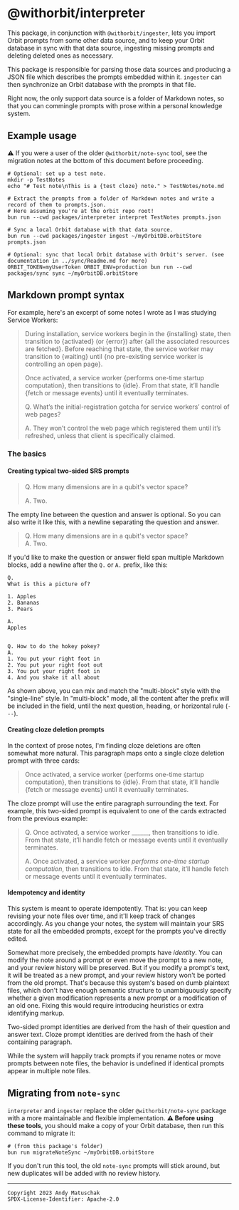 # @withorbit/interpreter

This package, in conjunction with `@withorbit/ingester`, lets you import Orbit prompts from some other data source, and to keep your Orbit database in sync with that data source, ingesting missing prompts and deleting deleted ones as necessary.

This package is responsible for parsing those data sources and producing a JSON file which describes the prompts embedded within it. `ingester` can then synchronize an Orbit database with the prompts in that file. 

Right now, the only support data source is a folder of Markdown notes, so that you can commingle prompts with prose within a personal knowledge system.

## Example usage

⚠️ If you were a user of the older `@withorbit/note-sync` tool, see the migration notes at the bottom of this document before proceeding.

```
# Optional: set up a test note.
mkdir -p TestNotes
echo "# Test note\nThis is a {test cloze} note." > TestNotes/note.md

# Extract the prompts from a folder of Markdown notes and write a record of them to prompts.json.
# Here assuming you're at the orbit repo root!
bun run --cwd packages/interpreter interpret TestNotes prompts.json

# Sync a local Orbit database with that data source.
bun run --cwd packages/ingester ingest ~/myOrbitDB.orbitStore prompts.json 

# Optional: sync that local Orbit database with Orbit's server. (see documentation in ../sync/Readme.md for more)
ORBIT_TOKEN=myUserToken ORBIT_ENV=production bun run --cwd packages/sync sync ~/myOrbitDB.orbitStore
```

## Markdown prompt syntax

For example, here's an excerpt of some notes I wrote as I was studying Service Workers:

> During installation, service workers begin in the {installing} state, then transition to {activated} (or {error}) after {all the associated resources are fetched}. Before reaching that state, the service worker may transition to {waiting} until {no pre-existing service worker is controlling an open page}.
>
> Once activated, a service worker {performs one-time startup computation}, then transitions to {idle}. From that state, it’ll handle {fetch or message events} until it eventually terminates.
>
> Q. What’s the initial-registration gotcha for service workers’ control of web pages?
>
> A. They won’t control the web page which registered them until it’s refreshed, unless that client is specifically claimed.

### The basics

#### Creating typical two-sided SRS prompts

> Q. How many dimensions are in a qubit's vector space?
>
> A. Two.

The empty line between the question and answer is optional. So you can also write it like this, with a newline separating the question and answer.

> Q. How many dimensions are in a qubit's vector space? \
> A. Two.

If you'd like to make the question or answer field span multiple Markdown blocks, add a newline after the `Q.` or `A.` prefix, like this:

```
Q.
What is this a picture of?

1. Apples
2. Bananas
3. Pears

A.
Apples


Q. How to do the hokey pokey?
A.
1. You put your right foot in
2. You put your right foot out
3. You put your right foot in
4. And you shake it all about
```

As shown above, you can mix and match the "multi-block" style with the "single-line" style. In "multi-block" mode, all the content after the prefix will be included in the field, until the next question, heading, or horizontal rule (`---`).

#### Creating cloze deletion prompts

In the context of prose notes, I'm finding cloze deletions are often somewhat more natural. This paragraph maps onto a single cloze deletion prompt with three cards:

> Once activated, a service worker {performs one-time startup computation}, then transitions to {idle}. From that state, it’ll handle {fetch or message events} until it eventually terminates.

The cloze prompt will use the entire paragraph surrounding the text. For example, this two-sided prompt is equivalent to one of the cards extracted from the previous example:

> Q. Once activated, a service worker ______, then transitions to idle. From that state, it’ll handle fetch or message events until it eventually terminates.
>
> A. Once activated, a service worker *performs one-time startup computation*, then transitions to idle. From that state, it’ll handle fetch or message events until it eventually terminates.

#### Idempotency and identity

This system is meant to operate idempotently. That is: you can keep revising your note files over time, and it'll keep track of changes accordingly. As you change your notes, the system will maintain your SRS state for all the embedded prompts, except for the prompts you've directly edited.

Somewhat more precisely, the embedded prompts have *identity*. You can modify the note around a prompt or even move the prompt to a new note, and your review history will be preserved. But if you modify a prompt's text, it will be treated as a new prompt, and your review history won't be ported from the old prompt. That's because this system's based on dumb plaintext files, which don't have enough semantic structure to unambiguously specify whether a given modification represents a new prompt or a modification of an old one. Fixing this would require introducing heuristics or extra identifying markup.

Two-sided prompt identities are derived from the hash of their question and answer text. Cloze prompt identities are derived from the hash of their containing paragraph.

While the system will happily track prompts if you rename notes or move prompts between note files, the behavior is undefined if identical prompts appear in multiple note files.

## Migrating from `note-sync`

`interpreter` and `ingester` replace the older `@withorbit/note-sync` package with a more maintainable and flexible implementation. **⚠️ Before using these tools**, you should make a copy of your Orbit database, then run this command to migrate it:

```
# (from this package's folder)
bun run migrateNoteSync ~/myOrbitDB.orbitStore
```

If you don't run this tool, the old `note-sync` prompts will stick around, but new duplicates will be added with no review history.

---

```
Copyright 2023 Andy Matuschak
SPDX-License-Identifier: Apache-2.0
```
